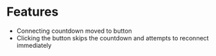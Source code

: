 # Features
- Connecting countdown moved to button
- Clicking the button skips the countdown and attempts to reconnect immediately